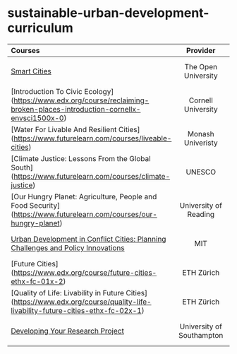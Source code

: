 # sustainable-urban-development-curriculum


Courses | Provider | Platform | Duration | Effort
:-- | :--: | :--: | :--: | :--:
[Smart Cities](https://www.futurelearn.com/courses/smart-cities) | The Open University | FutureLearn | 6 weeks | 3 hours p/w
[Introduction To Civic Ecology] (https://www.edx.org/course/reclaiming-broken-places-introduction-cornellx-envsci1500x-0) | Cornell University | edX | 6 weeks | 4 hours p/w 
[Water For Livable And Resilient Cities] (https://www.futurelearn.com/courses/liveable-cities) | Monash Univeristy | FutureLearn | 7 weeks | 4 hours p/w 
[Climate Justice: Lessons From the Global South] (https://www.futurelearn.com/courses/climate-justice) | UNESCO | FutureLearn | 4 weeks | 2 hours p/w
[Our Hungry Planet: Agriculture, People and Food Security] (https://www.futurelearn.com/courses/our-hungry-planet) | University of Reading | FutureLearn | 4 weeks | 2 hours p/w
[Urban Development in Conflict Cities: Planning Challenges and Policy Innovations](http://ocw.mit.edu/courses/urban-studies-and-planning/11-488-urban-development-in-conflict-cities-planning-challenges-and-policy-innovations-fall-2015/index.htm) | MIT | Open Courseware | 12 weeks | 3 hours p/w
[Future Cities] (https://www.edx.org/course/future-cities-ethx-fc-01x-2) | ETH Zürich | edX | 10 weeks | 3 hours p/w
[Quality of Life: Livability in Future Cities] (https://www.edx.org/course/quality-life-livability-future-cities-ethx-fc-02x-1) | ETH Zürich | edX | 11 weeks | 3 hours p/w
[Developing Your Research Project](https://www.futurelearn.com/courses/research-project) | University of Southampton | FutureLearn | 8 weeks | 1 hour p/w
